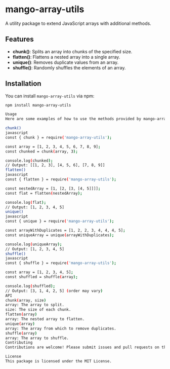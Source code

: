 # mango-array-utils

A utility package to extend JavaScript arrays with additional methods.

## Features

- **chunk()**: Splits an array into chunks of the specified size.
- **flatten()**: Flattens a nested array into a single array.
- **unique()**: Removes duplicate values from an array.
- **shuffle()**: Randomly shuffles the elements of an array.

## Installation

You can install `mango-array-utils` via npm:

```bash
npm install mango-array-utils

Usage
Here are some examples of how to use the methods provided by mango-array-utils:

chunk()
javascript
const { chunk } = require('mango-array-utils');

const array = [1, 2, 3, 4, 5, 6, 7, 8, 9];
const chunked = chunk(array, 3);

console.log(chunked);
// Output: [[1, 2, 3], [4, 5, 6], [7, 8, 9]]
flatten()
javascript
const { flatten } = require('mango-array-utils');

const nestedArray = [1, [2, [3, [4, 5]]]];
const flat = flatten(nestedArray);

console.log(flat);
// Output: [1, 2, 3, 4, 5]
unique()
javascript
const { unique } = require('mango-array-utils');

const arrayWithDuplicates = [1, 2, 2, 3, 4, 4, 4, 5];
const uniqueArray = unique(arrayWithDuplicates);

console.log(uniqueArray);
// Output: [1, 2, 3, 4, 5]
shuffle()
javascript
const { shuffle } = require('mango-array-utils');

const array = [1, 2, 3, 4, 5];
const shuffled = shuffle(array);

console.log(shuffled);
// Output: [3, 1, 4, 2, 5] (order may vary)
API
chunk(array, size)
array: The array to split.
size: The size of each chunk.
flatten(array)
array: The nested array to flatten.
unique(array)
array: The array from which to remove duplicates.
shuffle(array)
array: The array to shuffle.
Contributing
Contributions are welcome! Please submit issues and pull requests on the GitHub repository.

License
This package is licensed under the MIT License.